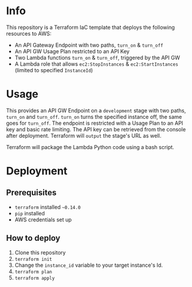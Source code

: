 # Info
This repository is a Terraform IaC template that deploys the following resources to AWS:

- An API Gateway Endpoint with two paths, `turn_on` & `turn_off`
- An API GW Usage Plan restricted to an API Key
- Two Lambda functions `turn_on` & `turn_off`, triggered by the API GW
- A Lambda role that allows `ec2:StopInstances` & `ec2:StartInstances` (limited to specified `InstanceId`)

# Usage
This provides an API GW Endpoint on a `development` stage with two paths, `turn_on` and `turn_off`. `turn_on` turns the specified instance off, the same goes for `turn_off`. The endpoint is restricted with a Usage Plan to an API key and basic rate limiting. The API key can be retrieved from the console after deployment. Terraform will `output` the stage's URL as well. 

Terraform will package the Lambda Python code using a bash script.

# Deployment
## Prerequisites
- `terraform` installed `~0.14.0`
- `pip` installed
- AWS credentials set up

## How to deploy

1. Clone this repository
2. `terraform init`
3. Change the `instance_id` variable to your target instance's Id.
4. `terraform plan`
5. `terraform apply`